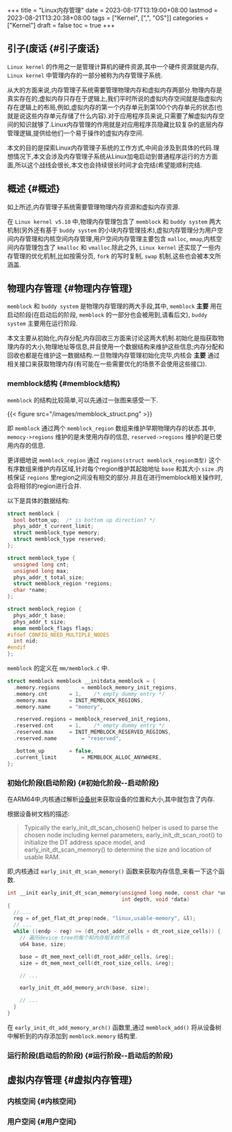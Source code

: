+++
title = "Linux内存管理"
date = 2023-08-17T13:19:00+08:00
lastmod = 2023-08-21T13:20:38+08:00
tags = ["Kernel", [",", "OS"]]
categories = ["Kernel"]
draft = false
toc = true
+++

## 引子(废话 {#引子废话}

`Linux kernel` 的作用之一是管理计算机的硬件资源,其中一个硬件资源就是内存, `Linux kernel` 中管理内存的一部分被称为内存管理子系统.

从大的方面来说,内存管理子系统需要管理物理内存和虚拟内存两部分.物理内存是真实存在的,虚拟内存只存在于逻辑上,我们平时所说的虚拟内存空间就是指虚拟内存在逻辑上的布局,例如,虚拟内存的第一个内存单元到第100个内存单元的状态(也就是说这些内存单元存储了什么内容).对于应用程序员来说,只需要了解虚拟内存空间的知识就够了.Linux内存管理的作用就是对应用程序员隐藏比较复杂的底层内存管理逻辑,提供给他们一个易于操作的虚拟内存空间.

本文的目的是探索Linux内存管理子系统的工作方式,中间会涉及到具体的代码.理想情况下,本文会涉及内存管理子系统从Linux加电启动到普通程序运行的方方面面,所以这个战线会很长,本文也会持续很长时间才会完结(希望能顺利完结.


## 概述 {#概述}

如上所述,内存管理子系统需要管理物理内存资源和虚拟内存资源.

在 `Linux kernel v5.10` 中,物理内存管理包含了 `memblock` 和 `buddy system` 两大机制(另外还有基于 `buddy system` 的小块内存管理技术),虚拟内存管理分为用户空间内存管理和内核空间内存管理,用户空间内存管理主要包含 `malloc`, `mmap`,内核空间内存管理包含了 `kmalloc` 和 `vmalloc`.除此之外, `Linux kernel` 还实现了一些内存管理的优化机制,比如按需分页, `fork` 的写时复制, `swap` 机制,这些也会被本文所涵盖.


## 物理内存管理 {#物理内存管理}

`memblock` 和 `buddy system` 是物理内存管理的两大手段,其中, `memblock` **主要** 用在启动阶段(在启动后的阶段, `memblock` 的一部分也会被用到,请看后文), `buddy system` 主要用在运行阶段.

本文主要从初始化,内存分配,内存回收三方面来讨论这两大机制.初始化是指获取物理内存的大小,物理地址等信息,并且使用一个数据结构来维护这些信息;内存分配和回收也都是在维护这一数据结构.一旦物理内存管理初始化完毕,内核会 **主要** 通过相关接口来获取物理内存(有可能在一些需要优化的场景不会使用这些接口).


### memblock结构 {#memblock结构}

`memblock` 的结构比较简单,可以先通过一张图来感受一下.

{{< figure src="/images/memblock_struct.png" >}}

即 `memblock` 通过两个 `memblock_region` 数组来维护早期物理内存的状态.其中, `memocy->regions` 维护的是未使用内存的信息, `reserved->regions` 维护的是已使用内存的信息.

更详细地说 `memblock_region` 通过 `regions(struct memblock_region类型)` 这个有序数组来维护内存区域,针对每个region维护其起始地址 `base` 和其大小 `size` .内核保证 `regions` 里region之间没有相交的部分.并且在进行memblock相关操作时,会将相邻的region进行合并.

以下是具体的数据结构:

```c
struct memblock {
  bool bottom_up;  /* is bottom up direction? */
  phys_addr_t current_limit;
  struct memblock_type memory;
  struct memblock_type reserved;
};

struct memblock_type {
  unsigned long cnt;
  unsigned long max;
  phys_addr_t total_size;
  struct memblock_region *regions;
  char *name;
};

struct memblock_region {
  phys_addr_t base;
  phys_addr_t size;
  enum memblock_flags flags;
#ifdef CONFIG_NEED_MULTIPLE_NODES
  int nid;
#endif
};
```

`memblock` 的定义在 `mm/memblock.c` 中.

```c
struct memblock memblock __initdata_memblock = {
  .memory.regions		= memblock_memory_init_regions,
  .memory.cnt		= 1,	/* empty dummy entry */
  .memory.max		= INIT_MEMBLOCK_REGIONS,
  .memory.name		= "memory",

  .reserved.regions	= memblock_reserved_init_regions,
  .reserved.cnt		= 1,	/* empty dummy entry */
  .reserved.max		= INIT_MEMBLOCK_RESERVED_REGIONS,
  .reserved.name		= "reserved",

  .bottom_up		= false,
  .current_limit		= MEMBLOCK_ALLOC_ANYWHERE,
};
```


### 初始化阶段(启动阶段) {#初始化阶段--启动阶段}

在ARM64中,内核通过解析[设备树](https://docs.kernel.org/devicetree/usage-model.html)来获取设备的位置和大小,其中就包含了内存.

根据设备树文档的描述:

> Typically the early_init_dt_scan_chosen() helper
> is used to parse the chosen node including kernel parameters,
> early_init_dt_scan_root() to initialize the DT address space model,
> and early_init_dt_scan_memory() to determine the size and
> location of usable RAM.

即,内核通过 `early_init_dt_scan_memory()` 函数来获取内存信息,来看一下这个函数.

```c
int __init early_init_dt_scan_memory(unsigned long node, const char *uname,
                                     int depth, void *data)
{
  // ...
  reg = of_get_flat_dt_prop(node, "linux,usable-memory", &l);
  // ...
  while ((endp - reg) >= (dt_root_addr_cells + dt_root_size_cells)) {
    // 遍历device tree的每个和内存相关的节点
    u64 base, size;

    base = dt_mem_next_cell(dt_root_addr_cells, &reg);
    size = dt_mem_next_cell(dt_root_size_cells, &reg);

    // ...

    early_init_dt_add_memory_arch(base, size);

    // ...
  }
}
```

在 `early_init_dt_add_memory_arch()` 函数里,通过 `memblock_add()` 将从设备树中解析到的内存添加到 `memblock.memory` 结构里.


### 运行阶段(启动后的阶段) {#运行阶段--启动后的阶段}


## 虚拟内存管理 {#虚拟内存管理}


### 内核空间 {#内核空间}


### 用户空间 {#用户空间}
